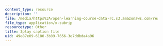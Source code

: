 ```yaml
---
content_type: resource
description: ''
file: /media/https%3A/open-learning-course-data-rc.s3.amazonaws.com/res-6-012-introduction-to-probability-spring-2018/49e87e0961803b0976563e7ddbda4a96_UDkq_cLVSmc.srt
file_type: application/x-subrip
resourcetype: Other
title: 3play caption file
uid: 49e87e09-6180-3b09-7656-3e7ddbda4a96
---
```

